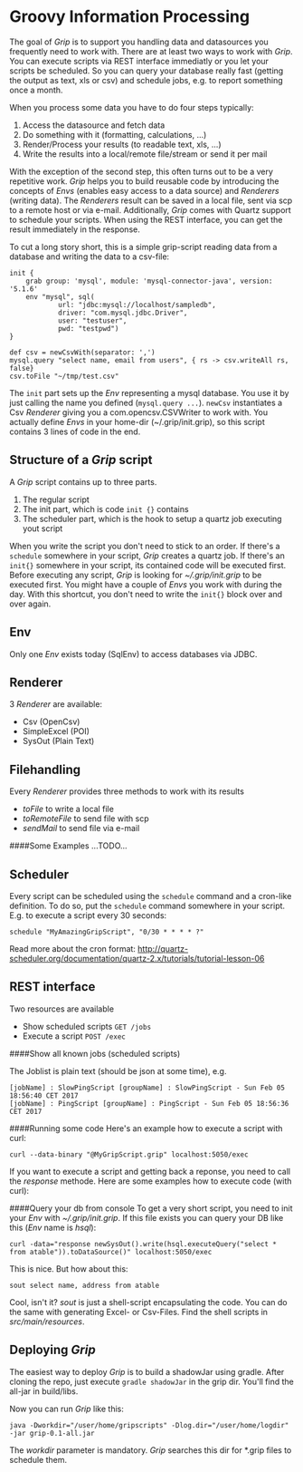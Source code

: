 Groovy Information Processing
======

The goal of *Grip* is to support you handling data and datasources you frequently need to work with.
There are at least two ways to work with *Grip*. You can execute scripts via REST interface immediatly or you let your scripts be scheduled.
So you can query your database really fast (getting the output as text, xls or csv) and schedule jobs, e.g. to report something once a month.

When you process some data you have to do four steps typically:

1. Access the datasource and fetch data
2. Do something with it (formatting, calculations, ...)
3. Render/Process your results (to readable text, xls, ...)
4. Write the results into a local/remote file/stream or send it per mail

With the exception of the second step, this often turns out to be a very repetitive work.
*Grip* helps you to build reusable code by introducing the concepts of *Envs* (enables easy access to a data source) and *Renderers* (writing data). The *Renderers* result can be saved in a local file, sent via scp to a remote host or via e-mail.
Additionally, *Grip* comes with Quartz support to schedule your scripts. When using the REST interface, you can get the result immediately in the response.

To cut a long story short, this is a simple grip-script reading data from a database and writing the data to a csv-file:

```
init {
    grab group: 'mysql', module: 'mysql-connector-java', version: '5.1.6'
    env "mysql", sql(
            url: "jdbc:mysql://localhost/sampledb",
            driver: "com.mysql.jdbc.Driver",
            user: "testuser",
            pwd: "testpwd")
}

def csv = newCsvWith(separator: ',')
mysql.query "select name, email from users", { rs -> csv.writeAll rs, false}
csv.toFile "~/tmp/test.csv"
```

The `init` part sets up the *Env* representing a mysql database.
You use it by just calling the name you defined (`mysql.query ...`).
`newCsv` instantiates a Csv *Renderer* giving you a com.opencsv.CSVWriter to work with.
You actually define *Envs* in your home-dir (~/.grip/init.grip), so this script contains 3 lines of code in the end.

Structure of a *Grip* script
------
A *Grip* script contains up to three parts.

1. The regular script
2. The init part, which is code `init {}` contains
3. The scheduler part, which is the hook to setup a quartz job executing yout script

When you write the script you don't need to stick to an order.
If there's a `schedule` somewhere in your script, *Grip* creates a quartz job.
If there's an `init{}` somewhere in your script, its contained code will be executed first. Before executing any script, *Grip* is looking for *~/.grip/init.grip* to be executed first. You might have a couple of *Envs* you work with during the day. With this shortcut, you don't need to write the ```init{}``` block over and over again.

Env
------
Only one *Env* exists today (SqlEnv) to access databases via JDBC.

Renderer
------
3 *Renderer* are available:
* Csv (OpenCsv)
* SimpleExcel (POI)
* SysOut (Plain Text)

Filehandling
------
Every *Renderer* provides three methods to work with its results
 * *toFile* to write a local file
 * *toRemoteFile* to send file with scp
 * *sendMail* to send file via e-mail
 
####Some Examples
 ...TODO...


Scheduler
------
Every script can be scheduled using the `schedule` command and a cron-like definition.
To do so, put the `schedule` command somewhere in your script. E.g. to execute a script every 30 seconds:

```schedule "MyAmazingGripScript", "0/30 * * * * ?"```

Read more about the cron format: http://quartz-scheduler.org/documentation/quartz-2.x/tutorials/tutorial-lesson-06

REST interface
------
Two resources are available
* Show scheduled scripts ```GET /jobs```
* Execute a script ```POST /exec```

####Show all known jobs (scheduled scripts)

The Joblist is plain text (should be json at some time), e.g.
```
[jobName] : SlowPingScript [groupName] : SlowPingScript - Sun Feb 05 18:56:40 CET 2017
[jobName] : PingScript [groupName] : PingScript - Sun Feb 05 18:56:36 CET 2017
```

####Running some code
Here's an example how to execute a script with curl:

```curl --data-binary "@MyGripScript.grip" localhost:5050/exec```


If you want to execute a script and getting back a reponse, you need to call the *response* methode.
Here are some examples how to execute code (with curl):

####Query your db from console
To get a very short script, you need to init your *Env* with *~/.grip/init.grip*.
If this file exists you can query your DB like this (*Env* name is *hsql*):
 
```curl -data="response newSysOut().write(hsql.executeQuery("select * from atable")).toDataSource()" localhost:5050/exec```

This is nice. But how about this:

```sout select name, address from atable```

Cool, isn't it? *sout* is just a shell-script encapsulating the code.
You can do the same with generating Excel- or Csv-Files. Find the shell scripts in *src/main/resources*.

Deploying *Grip*
------
The easiest way to deploy *Grip* is to build a shadowJar using gradle.
After cloning the repo, just execute ```gradle shadowJar``` in the grip dir. You'll find the all-jar in build/libs.

Now you can run *Grip* like this:

```java -Dworkdir="/user/home/gripscripts" -Dlog.dir="/user/home/logdir" -jar grip-0.1-all.jar```

The *workdir* parameter is mandatory. *Grip* searches this dir for *.grip files to schedule them.